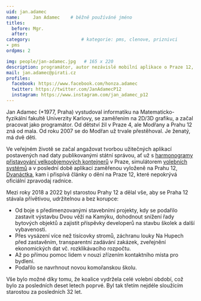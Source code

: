 ```yaml
---
uid: jan.adamec
name:     Jan Adamec  	# běžně používáné jméno
titles:
  before: Mgr.
  after:
category:                   # kategorie: pms, clenove, priznivci
- pms
ordpms: 2

img: people/jan-adamec.jpg   # 165 x 220
description: programátor, autor nezávislé mobilní aplikace o Praze 12, zastupitel MČ Praha 12, předseda zastupitelského klubu   # kratký popis, max 160 znaků
mail: jan.adamec@pirati.cz
profiles:
  facebook: https://www.facebook.com/honza.adamec
  twitter: https://twitter.com/JanAdamecP12
  instagram: https://www.instagram.com/jan_adamec_p12
---
```


Jan Adamec (*1977, Praha) vystudoval informatiku na Matematicko-fyzikální fakultě Univerzity Karlovy, se zaměřením na 2D/3D grafiku, a začal pracovat jako programátor. Od dětství žil v Praze 4, ale Modřany a Prahu 12 zná od mala. Od roku 2007 se do Modřan už trvale přestěhoval. Je ženatý, má dvě děti. 

Ve veřejném životě se začal angažovat tvorbou užitečných aplikací postavených nad daty publikovanými státní správou, ať už s [harmonogramy přistavování velkoobjemových kontejnerů](http://www.roomarranger.com/apps/dumpsters/) v Praze, simulátorem [volebních systémů](http://www.roomarranger.com/apps/electoral-sim/) a v poslední době aplikací zaměřenou vyloženě na Prahu 12, [Dvanáctka](http://dvanactka.info), kam i přispívá články o dění na Praze 12, které nepokrývá oficiální zpravodaj radnice.

Mezi roky 2018 a 2022 byl starostou Prahy 12 a dělal vše, aby se Praha 12 stávala přívětivou, udržitelnou a bez korupce:

* Od boje s předimenzovanými stavebními projekty, kdy se podařilo zastavit výstavbu Dvou věží na Kamýku, dohodnout snížení řady bytových objektů a zajistit příspěvky developerů na stavbu školek a další vybavenosti.
* Přes vysázení více než tisícovky stromů, záchranu louky Na Hupech před zastavěním, transparentní zadávání zakázek, zveřejnění ekonomických dat vč. rozklikávacího rozpočtu.
* Až po přímou pomoc lidem v nouzi zřízením kontaktního místa pro bydlení.
* Podařilo se navrhnout novou komořanskou školu.

Vše bylo možné díky tomu, že koalice vydržela celé volební období, což bylo za posledních deset letech poprvé. Byl tak třetím nejdéle sloužícím starostou za posledních 32 let.

